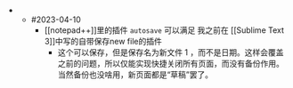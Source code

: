 -
	- #2023-04-10
		- [[notepad++]]里的插件  `autosave` 可以满足 我之前在 [[Sublime Text 3]]中写的自带保存new file的插件
			- 这个可以保存，但是保存名为新文件 1 ，而不是日期。这样会覆盖之前的问题，所以仅能实现快捷关闭所有页面，而没有备份作用。当然备份也没啥用，新页面都是“草稿”罢了。